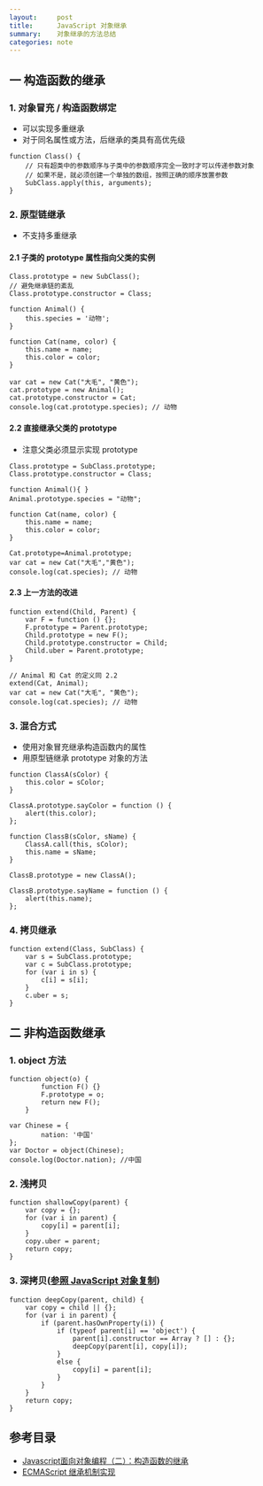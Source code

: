 ```yaml
---
layout:     post
title:      JavaScript 对象继承
summary:    对象继承的方法总结
categories: note
---
```


## 一 构造函数的继承

### 1. 对象冒充 / 构造函数绑定

- 可以实现多重继承
- 对于同名属性或方法，后继承的类具有高优先级

```
function Class() {
    // 只有超类中的参数顺序与子类中的参数顺序完全一致时才可以传递参数对象
    // 如果不是，就必须创建一个单独的数组，按照正确的顺序放置参数
    SubClass.apply(this, arguments);
}
```

### 2. 原型链继承

- 不支持多重继承

#### 2.1 子类的 prototype 属性指向父类的实例
```
Class.prototype = new SubClass();
// 避免继承链的紊乱
Class.prototype.constructor = Class;
```

```
function Animal() {
    this.species = '动物';
}

function Cat(name, color) {
    this.name = name;
    this.color = color;
}

var cat = new Cat("大毛", "黄色");
cat.prototype = new Animal();
cat.prototype.constructor = Cat;
console.log(cat.prototype.species); // 动物
```

#### 2.2 直接继承父类的 prototype
- 注意父类必须显示实现 prototype

```
Class.prototype = SubClass.prototype;
Class.prototype.constructor = Class;
```

```
function Animal(){ }
Animal.prototype.species = "动物";

function Cat(name, color) {
    this.name = name;
    this.color = color;
}

Cat.prototype=Animal.prototype;
var cat = new Cat("大毛","黄色");
console.log(cat.species); // 动物
```

#### 2.3 上一方法的改进

```
function extend(Child, Parent) {
    var F = function () {};
    F.prototype = Parent.prototype;
    Child.prototype = new F();
    Child.prototype.constructor = Child;
    Child.uber = Parent.prototype;
}
```

```
// Animal 和 Cat 的定义同 2.2
extend(Cat, Animal);
var cat = new Cat("大毛", "黄色");
console.log(cat.species); // 动物
```

### 3. 混合方式
- 使用对象冒充继承构造函数内的属性
- 用原型链继承 prototype 对象的方法

```
function ClassA(sColor) {
    this.color = sColor;
}

ClassA.prototype.sayColor = function () {
    alert(this.color);
};

function ClassB(sColor, sName) {
    ClassA.call(this, sColor);
    this.name = sName;
}

ClassB.prototype = new ClassA();

ClassB.prototype.sayName = function () {
    alert(this.name);
};
```

### 4. 拷贝继承
```
function extend(Class, SubClass) {
    var s = SubClass.prototype;
    var c = SubClass.prototype;
    for (var i in s) {
        c[i] = s[i];
    }
    c.uber = s;
}
```

## 二 非构造函数继承

### 1. object 方法

```
function object(o) {
        function F() {}
        F.prototype = o;
        return new F();
    }
```

```
var Chinese = {
        nation: '中国'
};
var Doctor = object(Chinese);
console.log(Doctor.nation); //中国
```

### 2. 浅拷贝

```
function shallowCopy(parent) {
    var copy = {};
    for (var i in parent) {
        copy[i] = parent[i];
    }
    copy.uber = parent;
    return copy;
}
```

### 3. 深拷贝([参照 JavaScript 对象复制](http://bosspan.github.io/note/2016/06/19/object-clone/))

```
function deepCopy(parent, child) {
    var copy = child || {};
    for (var i in parent) {
        if (parent.hasOwnProperty(i)) {
            if (typeof parent[i] == 'object') {
                parent[i].constructor == Array ? [] : {};
                deepCopy(parent[i], copy[i]);
            }
            else {
                copy[i] = parent[i];
            }
        }
    }
    return copy;
}
```

## 参考目录

- [Javascript面向对象编程（二）：构造函数的继承](http://www.ruanyifeng.com/blog/2010/05/object-oriented_javascript_inheritance.html)
- [ECMAScript 继承机制实现](http://www.w3school.com.cn/js/pro_js_inheritance_implementing.asp)



 





















